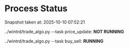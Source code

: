 # Process Status

Snapshot taken at: 2025-10-10 07:52:21

../wintrd/trade_algo.py --task price_update: **NOT RUNNING**

../wintrd/trade_algo.py --task buy_sell: **RUNNING**

